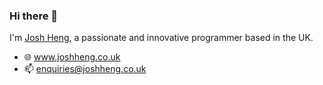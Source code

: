 ### Hi there 👋

I'm [Josh Heng](https://www.joshheng.co.uk), a passionate and innovative programmer based in the UK.

- 🌐 www.joshheng.co.uk
- 📫 enquiries@joshheng.co.uk
